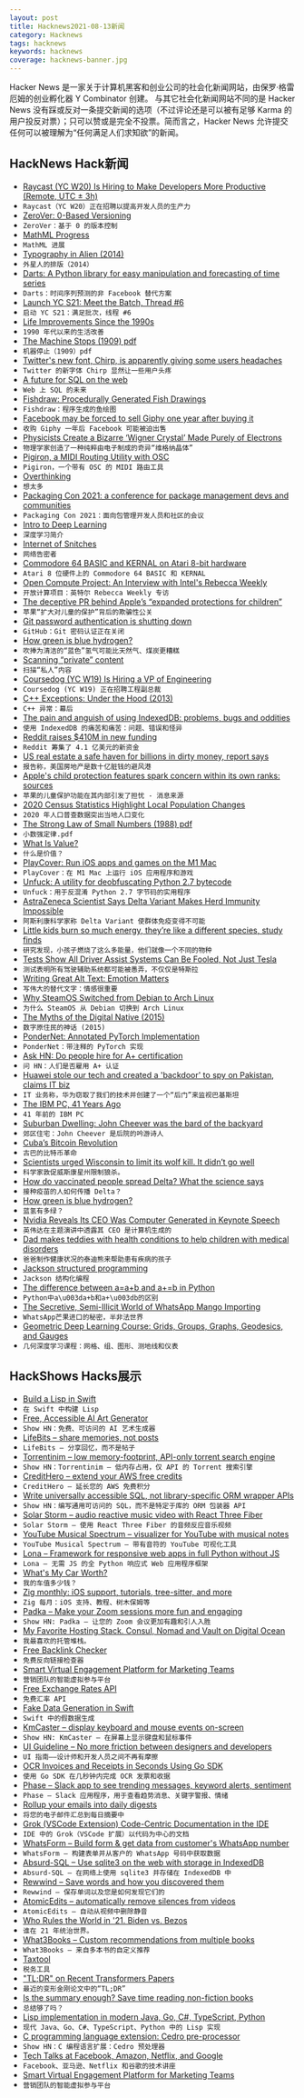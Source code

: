 ```yaml
---
layout: post
title: Hacknews2021-08-13新闻
category: Hacknews
tags: hacknews
keywords: hacknews
coverage: hacknews-banner.jpg
---
```


Hacker News 是一家关于计算机黑客和创业公司的社会化新闻网站，由保罗·格雷厄姆的创业孵化器 Y Combinator 创建。
与其它社会化新闻网站不同的是 Hacker News 没有踩或反对一条提交新闻的选项（不过评论还是可以被有足够 Karma 的用户投反对票）；只可以赞或是完全不投票。简而言之，Hacker News 允许提交任何可以被理解为“任何满足人们求知欲”的新闻。

## HackNews Hack新闻


- [Raycast (YC W20) Is Hiring to Make Developers More Productive (Remote, UTC ± 3h)](https://raycast.com/jobs)
- `Raycast（YC W20）正在招聘以提高开发人员的生产力`
- [ZeroVer: 0-Based Versioning](https://0ver.org/)
- `ZeroVer：基于 0 的版本控制`
- [MathML Progress](https://www.igalia.com/2021/08/09/MathML-Progress.html)
- `MathML 进展`
- [Typography in Alien (2014)](https://typesetinthefuture.com/2014/12/01/alien/)
- `外星人的排版（2014）`
- [Darts: A Python library for easy manipulation and forecasting of time series](https://github.com/unit8co/darts)
- `Darts：时间序列预测的非 Facebook 替代方案`
- [Launch YC S21: Meet the Batch, Thread #6](item?id=28156460)
- `启动 YC S21：满足批次，线程 #6`
- [Life Improvements Since the 1990s](https://www.gwern.net/Improvements)
- `1990 年代以来的生活改善`
- [The Machine Stops (1909) pdf](https://web.cs.ucdavis.edu/~rogaway/classes/188/materials/the%20machine%20stops.pdf)
- `机器停止（1909）pdf`
- [Twitter's new font, Chirp, is apparently giving some users headaches](https://www.cnet.com/news/twitters-new-font-chirp-is-apparently-giving-some-users-headaches/)
- `Twitter 的新字体 Chirp 显然让一些用户头疼`
- [A future for SQL on the web](https://jlongster.com/future-sql-web)
- `Web 上 SQL 的未来`
- [Fishdraw: Procedurally Generated Fish Drawings](https://fishdraw.glitch.me/)
- `Fishdraw：程序生成的鱼绘图`
- [Facebook may be forced to sell Giphy one year after buying it](https://arstechnica.com/tech-policy/2021/08/facebook-may-be-forced-to-sell-giphy-one-year-after-buying-it/)
- `收购 Giphy 一年后 Facebook 可能被迫出售`
- [Physicists Create a Bizarre ‘Wigner Crystal’ Made Purely of Electrons](https://www.quantamagazine.org/physicists-create-a-bizarre-wigner-crystal-made-purely-of-electrons-20210812/)
- `物理学家创造了一种纯粹由电子制成的奇异“维格纳晶体”`
- [Pigiron, a MIDI Routing Utility with OSC](https://github.com/plewto/Pigiron)
- `Pigiron，一个带有 OSC 的 MIDI 路由工具`
- [Overthinking](https://kerkour.com/blog/overthinking/)
- `想太多`
- [Packaging Con 2021: a conference for package management devs and communities](https://packaging-con.org/)
- `Packaging Con 2021：面向包管理开发人员和社区的会议`
- [Intro to Deep Learning](https://sebastianraschka.com/blog/2021/dl-course.html)
- `深度学习简介`
- [Internet of Snitches](https://puri.sm/posts/internet-of-snitches/)
- `网络告密者`
- [Commodore 64 BASIC and KERNAL on Atari 8-bit hardware](https://github.com/unbibium/atari64)
- `Atari 8 位硬件上的 Commodore 64 BASIC 和 KERNAL`
- [Open Compute Project: An Interview with Intel's Rebecca Weekly](https://www.anandtech.com/show/16872/open-compute-project-an-interview-with-intels-rebecca-weekly)
- `开放计算项目：英特尔 Rebecca Weekly 专访`
- [The deceptive PR behind Apple’s “expanded protections for children”](https://piotr.is/2021/08/12/apple-csam/)
- `苹果“扩大对儿童的保护”背后的欺骗性公关`
- [Git password authentication is shutting down](https://github.blog/changelog/2021-08-12-git-password-authentication-is-shutting-down/)
- `GitHub：Git 密码认证正在关闭`
- [How green is blue hydrogen?](https://onlinelibrary.wiley.com/doi/10.1002/ese3.956)
- `吹捧为清洁的“蓝色”氢气可能比天然气、煤炭更糟糕`
- [Scanning “private” content](https://lwn.net/SubscriberLink/865756/a7f67aaa8ea52862/)
- `扫描“私人”内容`
- [Coursedog (YC W19) Is Hiring a VP of Engineering](item?id=28161397)
- `Coursedog (YC W19) 正在招聘工程副总裁`
- [C++ Exceptions: Under the Hood (2013)](https://monkeywritescode.blogspot.com/p/c-exceptions-under-hood.html)
- `C++ 异常：幕后`
- [The pain and anguish of using IndexedDB: problems, bugs and oddities](https://gist.github.com/pesterhazy/4de96193af89a6dd5ce682ce2adff49a)
- `使用 IndexedDB 的痛苦和痛苦：问题、错误和怪异`
- [Reddit raises $410M in new funding](https://www.nytimes.com/2021/08/12/technology/reddit-new-funding.html)
- `Reddit 筹集了 4.1 亿美元的新资金`
- [US real estate a safe haven for billions in dirty money, report says](https://www.icij.org/investigations/fincen-files/a-kleptocrats-dream-us-real-estate-a-safe-haven-for-billions-in-dirty-money-report-says)
- `报告称，美国房地产是数十亿脏钱的避风港`
- [Apple's child protection features spark concern within its own ranks: sources](https://www.reuters.com/technology/exclusive-apples-child-protection-features-spark-concern-within-its-own-ranks-2021-08-12/)
- `苹果的儿童保护功能在其内部引发了担忧 - 消息来源`
- [2020 Census Statistics Highlight Local Population Changes](https://www.census.gov/newsroom/press-releases/2021/population-changes-nations-diversity.html)
- `2020 年人口普查数据突出当地人口变化`
- [The Strong Law of Small Numbers (1988) pdf](https://www.maa.org/sites/default/files/pdf/upload_library/22/Ford/Guy697-712.pdf)
- `小数强定律.pdf`
- [What Is Value?](https://dwyer.co.za/what-is-value.html)
- `什么是价值？`
- [PlayCover: Run iOS apps and games on the M1 Mac](https://github.com/Letscoder/PlayCover)
- `PlayCover：在 M1 Mac 上运行 iOS 应用程序和游戏`
- [Unfuck: A utility for deobfuscating Python 2.7 bytecode](https://github.com/landaire/unfuck)
- `Unfuck：用于反混淆 Python 2.7 字节码的实用程序`
- [AstraZeneca Scientist Says Delta Variant Makes Herd Immunity Impossible](https://www.businessinsider.com/delta-variant-made-herd-immunity-not-possible-astrazeneca-developer-2021-8)
- `阿斯利康科学家称 Delta Variant 使群体免疫变得不可能`
- [Little kids burn so much energy, they’re like a different species, study finds](https://www.sciencemag.org/news/2021/08/little-kids-burn-so-much-energy-they-re-different-species-study-finds)
- `研究发现，小孩子燃烧了这么多能量，他们就像一个不同的物种`
- [Tests Show All Driver Assist Systems Can Be Fooled, Not Just Tesla](https://jalopnik.com/tests-show-all-driver-assist-systems-can-be-fooled-not-1847474485)
- `测试表明所有驾驶辅助系统都可能被愚弄，不仅仅是特斯拉`
- [Writing Great Alt Text: Emotion Matters](https://jakearchibald.com/2021/great-alt-text/)
- `写伟大的替代文字：情感很重要`
- [Why SteamOS Switched from Debian to Arch Linux](https://www.rockpapershotgun.com/heres-why-steamos-switched-from-debian-to-arch-linux)
- `为什么 SteamOS 从 Debian 切换到 Arch Linux`
- [The Myths of the Digital Native (2015)](https://www.geeklawblog.com/2015/10/the-myths-of-digital-native-part-1.html)
- `数字原住民的神话 (2015)`
- [PonderNet: Annotated PyTorch Implementation](https://nn.labml.ai/adaptive_computation/ponder_net/index.html)
- `PonderNet：带注释的 PyTorch 实现`
- [Ask HN: Do people hire for A+ certification](item?id=28147846)
- `问 HN：人们是否雇用 A+ 认证`
- [Huawei stole our tech and created a 'backdoor' to spy on Pakistan, claims IT biz](https://www.theregister.com/2021/08/13/huawei_accused_of_trade_secret/)
- `IT 业务称，华为窃取了我们的技术并创建了一个“后门”来监视巴基斯坦`
- [The IBM PC, 41 Years Ago](https://www.os2museum.com/wp/the-ibm-pc-41-years-ago/)
- `41 年前的 IBM PC`
- [Suburban Dwelling: John Cheever was the bard of the backyard](https://www.neh.gov/article/suburban-dwelling)
- `郊区住宅：John Cheever 是后院的吟游诗人`
- [Cuba’s Bitcoin Revolution](https://bitcoinmagazine.com/culture/cubas-bitcoin-revolution)
- `古巴的比特币革命`
- [Scientists urged Wisconsin to limit its wolf kill. It didn’t go well](https://www.sciencemag.org/news/2021/08/scientists-urged-wisconsin-limit-its-wolf-kill-it-didn-t-go-well)
- `科学家敦促威斯康星州限制狼杀。`
- [How do vaccinated people spread Delta? What the science says](https://www.nature.com/articles/d41586-021-02187-1)
- `接种疫苗的人如何传播 Delta？`
- [How green is blue hydrogen?](https://onlinelibrary.wiley.com/doi/full/10.1002/ese3.956)
- `蓝氢有多绿？`
- [Nvidia Reveals Its CEO Was Computer Generated in Keynote Speech](https://www.vice.com/en/article/88nbpa/nvidia-reveals-its-ceo-was-computer-generated-in-keynote-speech)
- `英伟达在主题演讲中透露其 CEO 是计算机生成的`
- [Dad makes teddies with health conditions to help children with medical disorders](https://inews.co.uk/news/real-life/this-leeds-dad-makes-teddies-with-health-conditions-to-help-children-living-with-medical-disorders-1148392)
- `爸爸制作健康状况的泰迪熊来帮助患有疾病的孩子`
- [Jackson structured programming](https://en.wikipedia.org/wiki/Jackson_structured_programming)
- `Jackson 结构化编程`
- [The difference between a=a+b and a+=b in Python](https://pub.towardsai.net/the-difference-between-a-a-b-and-a-b-in-python-a7338d96e408)
- `Python中a\u003da+b和a+\u003db的区别`
- [The Secretive, Semi-Illicit World of WhatsApp Mango Importing](https://www.eater.com/22618349/pakistani-mangoes-chaunsa-anwar-ratol-buy-usa-whatsapp-shipping-supply-chain)
- `WhatsApp芒果进口的秘密，半非法世界`
- [Geometric Deep Learning Course: Grids, Groups, Graphs, Geodesics, and Gauges](https://geometricdeeplearning.com/lectures/)
- `几何深度学习课程：网格、组、图形、测地线和仪表`


## HackShows Hacks展示

- [ Build a Lisp in Swift](https://github.com/codr7/swifties-repl)
- `在 Swift 中构建 Lisp`
- [ Free, Accessible AI Art Generator](https://colab.research.google.com/drive/1n_xrgKDlGQcCF6O-eL3NOd_x4NSqAUjK)
- `Show HN：免费、可访问的 AI 艺术生成器`
- [ LifeBits – share memories, not posts](https://lifebits.app)
- `LifeBits – 分享回忆，而不是帖子`
- [ Torrentinim – low memory-footprint, API-only torrent search engine](https://github.com/sergiotapia/torrentinim)
- `Show HN：Torrentinim – 低内存占用，仅 API 的 Torrent 搜索引擎`
- [ CreditHero – extend your AWS free credits](https://credithero.io)
- `CreditHero – 延长您的 AWS 免费积分`
- [ Write universally accessible SQL, not library-specific ORM wrapper APIs](https://github.com/craigmichaelmartin/pure-orm)
- `Show HN：编写通用可访问的 SQL，而不是特定于库的 ORM 包装器 API`
- [ Solar Storm – audio reactive music video with React Three Fiber](https://solarstorm.netlify.app/)
- `Solar Storm – 使用 React Three Fiber 的音频反应音乐视频`
- [ YouTube Musical Spectrum – visualizer for YouTube with musical notes](https://github.com/mfcc64/youtube-musical-spectrum)
- `YouTube Musical Spectrum – 带有音符的 YouTube 可视化工具`
- [ Lona – Framework for responsive web apps in full Python without JS](http://lona-web.org)
- `Lona – 无需 JS 的全 Python 响应式 Web 应用程序框架`
- [ What's My Car Worth?](https://driverbase.com/sell)
- `我的车值多少钱？`
- [ Zig monthly: iOS support, tutorials, tree-sitter, and more](https://zigmonthly.org/letters/2021/august)
- `Zig 每月：iOS 支持、教程、树木保姆等`
- [ Padka – Make your Zoom sessions more fun and engaging](https://www.padka.com/)
- `Show HN: Padka – 让您的 Zoom 会议更加有趣和引人入胜`
- [ My Favorite Hosting Stack. Consul, Nomad and Vault on Digital Ocean](https://github.com/fmeringdal/do-hashicorp-cluster)
- `我最喜欢的托管堆栈。`
- [ Free Backlink Checker](https://postbag.co/tools/backlink-checker/)
- `免费反向链接检查器`
- [ Smart Virtual Engagement Platform for Marketing Teams](https://wwww.goevex.com)
- `营销团队的智能虚拟参与平台`
- [ Free Exchange Rates API](https://github.com/Formicka/exchangerate.host)
- `免费汇率 API`
- [ Fake Data Generation in Swift](https://github.com/onmyway133/EasyFake)
- `Swift 中的假数据生成`
- [ KmCaster – display keyboard and mouse events on-screen](https://github.com/DaveJarvis/kmcaster)
- `Show HN: KmCaster – 在屏幕上显示键盘和鼠标事件`
- [ UI Guideline – No more friction between designers and developers](https://www.uiguideline.com)
- `UI 指南——设计师和开发人员之间不再有摩擦`
- [ OCR Invoices and Receipts in Seconds Using Go SDK](item?id=28144439)
- `使用 Go SDK 在几秒钟内完成 OCR 发票和收据`
- [ Phase – Slack app to see trending messages, keyword alerts, sentiment](https://phasecrm.com/)
- `Phase – Slack 应用程序，用于查看趋势消息、关键字警报、情绪`
- [ Rollup your emails into daily digests](https://leavemealone.app/rollups/)
- `将您的电子邮件汇总到每日摘要中`
- [ Grok (VSCode Extension) Code-Centric Documentation in the IDE](https://www.trygrok.com/)
- `IDE 中的 Grok（VSCode 扩展）以代码为中心的文档`
- [ WhatsForm – Build form & get data from customer's WhatsApp number](https://whatsform.com)
- `WhatsForm – 构建表单并从客户的 WhatsApp 号码中获取数据`
- [ Absurd-SQL – Use sqlite3 on the web with storage in IndexedDB](https://github.com/jlongster/absurd-sql)
- `Absurd-SQL – 在网络上使用 sqlite3 并存储在 IndexedDB 中`
- [ Rewwind – Save words and how you discovered them](https://rewwind.co)
- `Rewwind – 保存单词以及您是如何发现它们的`
- [ AtomicEdits – automatically remove silences from videos](https://github.com/SuboptimalEng/AtomicEdits)
- `AtomicEdits – 自动从视频中删除静音`
- [ Who Rules the World in '21. Biden vs. Bezos](https://www.smallgiants.agency/who-rules-the-world)
- `谁在 21 年统治世界。`
- [ What3Books – Custom recommendations from multiple books](https://what3books.com/)
- `What3Books – 来自多本书的自定义推荐`
- [ Taxtool](https://github.com/TimDaub/taxtool)
- `税务工具`
- [ "TL;DR" on Recent Transformers Papers](item?id=28163082)
- `最近的变形金刚论文中的“TL;DR”`
- [ Is the summary enough? Save time reading non-fiction books](https://is-the-summary-enough.herokuapp.com/)
- `总结够了吗？`
- [ Lisp implementation in modern Java, Go, C#, TypeScript, Python](https://github.com/eatonphil/lisp-rosetta-stone)
- `现代 Java、Go、C#、TypeScript、Python 中的 Lisp 实现`
- [ C programming language extension: Cedro pre-processor](https://sentido-labs.com/en/library/cedro/202106171400/)
- `Show HN：C 编程语言扩展：Cedro 预处理器`
- [ Tech Talks at Facebook, Amazon, Netflix, and Google](item?id=28165578)
- `Facebook、亚马逊、Netflix 和谷歌的技术讲座`
- [ Smart Virtual Engagement Platform for Marketing Teams](https://www.goevex.com)
- `营销团队的智能虚拟参与平台`

